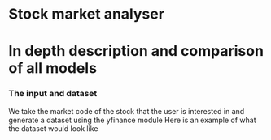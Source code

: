 # Stock market analyser
# In depth description and comparison of all models

### The input and dataset
We take the market code of the stock that the user is interested in and generate a dataset using the yfinance module
Here is an example of what the dataset would look like
